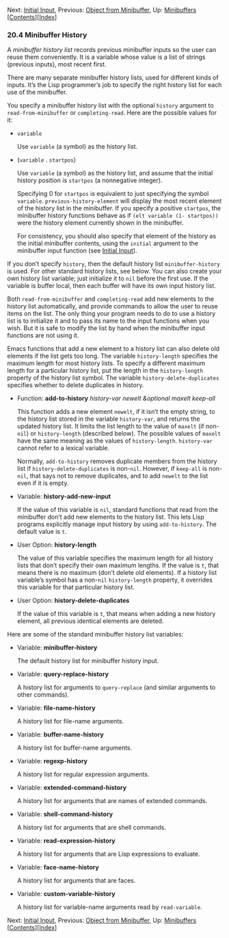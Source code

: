 <!-- This is the GNU Emacs Lisp Reference Manual
corresponding to Emacs version 27.2.

Copyright (C) 1990-1996, 1998-2021 Free Software Foundation,
Inc.

Permission is granted to copy, distribute and/or modify this document
under the terms of the GNU Free Documentation License, Version 1.3 or
any later version published by the Free Software Foundation; with the
Invariant Sections being "GNU General Public License," with the
Front-Cover Texts being "A GNU Manual," and with the Back-Cover
Texts as in (a) below.  A copy of the license is included in the
section entitled "GNU Free Documentation License."

(a) The FSF's Back-Cover Text is: "You have the freedom to copy and
modify this GNU manual.  Buying copies from the FSF supports it in
developing GNU and promoting software freedom." -->

<!-- Created by GNU Texinfo 6.7, http://www.gnu.org/software/texinfo/ -->

Next: [Initial Input](Initial-Input.html), Previous: [Object from Minibuffer](Object-from-Minibuffer.html), Up: [Minibuffers](Minibuffers.html)   \[[Contents](index.html#SEC_Contents "Table of contents")]\[[Index](Index.html "Index")]

### 20.4 Minibuffer History

A *minibuffer history list* records previous minibuffer inputs so the user can reuse them conveniently. It is a variable whose value is a list of strings (previous inputs), most recent first.

There are many separate minibuffer history lists, used for different kinds of inputs. It’s the Lisp programmer’s job to specify the right history list for each use of the minibuffer.

You specify a minibuffer history list with the optional `history` argument to `read-from-minibuffer` or `completing-read`. Here are the possible values for it:

*   `variable`

    Use `variable` (a symbol) as the history list.

*   (`variable` . `startpos`)

    Use `variable` (a symbol) as the history list, and assume that the initial history position is `startpos` (a nonnegative integer).

    Specifying 0 for `startpos` is equivalent to just specifying the symbol `variable`. `previous-history-element` will display the most recent element of the history list in the minibuffer. If you specify a positive `startpos`, the minibuffer history functions behave as if `(elt variable (1- startpos))` were the history element currently shown in the minibuffer.

    For consistency, you should also specify that element of the history as the initial minibuffer contents, using the `initial` argument to the minibuffer input function (see [Initial Input](Initial-Input.html)).

If you don’t specify `history`, then the default history list `minibuffer-history` is used. For other standard history lists, see below. You can also create your own history list variable; just initialize it to `nil` before the first use. If the variable is buffer local, then each buffer will have its own input history list.

Both `read-from-minibuffer` and `completing-read` add new elements to the history list automatically, and provide commands to allow the user to reuse items on the list. The only thing your program needs to do to use a history list is to initialize it and to pass its name to the input functions when you wish. But it is safe to modify the list by hand when the minibuffer input functions are not using it.

Emacs functions that add a new element to a history list can also delete old elements if the list gets too long. The variable `history-length` specifies the maximum length for most history lists. To specify a different maximum length for a particular history list, put the length in the `history-length` property of the history list symbol. The variable `history-delete-duplicates` specifies whether to delete duplicates in history.

*   Function: **add-to-history** *history-var newelt \&optional maxelt keep-all*

    This function adds a new element `newelt`, if it isn’t the empty string, to the history list stored in the variable `history-var`, and returns the updated history list. It limits the list length to the value of `maxelt` (if non-`nil`) or `history-length` (described below). The possible values of `maxelt` have the same meaning as the values of `history-length`. `history-var` cannot refer to a lexical variable.

    Normally, `add-to-history` removes duplicate members from the history list if `history-delete-duplicates` is non-`nil`. However, if `keep-all` is non-`nil`, that says not to remove duplicates, and to add `newelt` to the list even if it is empty.

<!---->

*   Variable: **history-add-new-input**

    If the value of this variable is `nil`, standard functions that read from the minibuffer don’t add new elements to the history list. This lets Lisp programs explicitly manage input history by using `add-to-history`. The default value is `t`.

<!---->

*   User Option: **history-length**

    The value of this variable specifies the maximum length for all history lists that don’t specify their own maximum lengths. If the value is `t`, that means there is no maximum (don’t delete old elements). If a history list variable’s symbol has a non-`nil` `history-length` property, it overrides this variable for that particular history list.

<!---->

*   User Option: **history-delete-duplicates**

    If the value of this variable is `t`, that means when adding a new history element, all previous identical elements are deleted.

Here are some of the standard minibuffer history list variables:

*   Variable: **minibuffer-history**

    The default history list for minibuffer history input.

<!---->

*   Variable: **query-replace-history**

    A history list for arguments to `query-replace` (and similar arguments to other commands).

<!---->

*   Variable: **file-name-history**

    A history list for file-name arguments.

<!---->

*   Variable: **buffer-name-history**

    A history list for buffer-name arguments.

<!---->

*   Variable: **regexp-history**

    A history list for regular expression arguments.

<!---->

*   Variable: **extended-command-history**

    A history list for arguments that are names of extended commands.

<!---->

*   Variable: **shell-command-history**

    A history list for arguments that are shell commands.

<!---->

*   Variable: **read-expression-history**

    A history list for arguments that are Lisp expressions to evaluate.

<!---->

*   Variable: **face-name-history**

    A history list for arguments that are faces.

<!---->

*   Variable: **custom-variable-history**

    A history list for variable-name arguments read by `read-variable`.

Next: [Initial Input](Initial-Input.html), Previous: [Object from Minibuffer](Object-from-Minibuffer.html), Up: [Minibuffers](Minibuffers.html)   \[[Contents](index.html#SEC_Contents "Table of contents")]\[[Index](Index.html "Index")]

